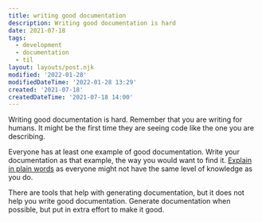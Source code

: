 ```yaml
---
title: writing good documentation
description: Writing good documentation is hard
date: 2021-07-18
tags:
  - development
  - documentation
  - til
layout: layouts/post.njk
modified: '2022-01-28'
modifiedDateTime: '2022-01-28 13:29'
created: '2021-07-18'
createdDateTime: '2021-07-18 14:00'
---
```


Writing good documentation is hard. Remember that you are writing for humans. It might be the first time they are seeing code like the one you are describing.

Everyone has at least one example of good documentation. Write your documentation as that example, the way you would want to find it. [Explain in plain words](/posts/explain-in-plain-words) as everyone might not have the same level of knowledge as you do.

There are tools that help with generating documentation, but it does not help you write good documentation. Generate documentation when possible, but put in extra effort to make it good.
